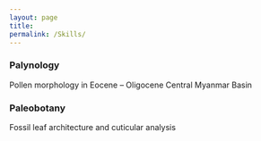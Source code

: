 ```yaml
---
layout: page
title:
permalink: /Skills/
---
```



### Palynology

Pollen morphology in Eocene – Oligocene Central Myanmar Basin



### Paleobotany

Fossil leaf architecture and cuticular analysis
